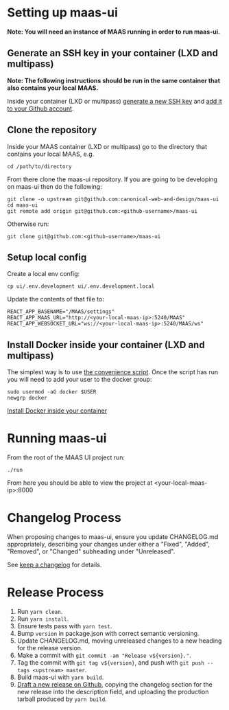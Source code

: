 # Setting up maas-ui

**Note: You will need an instance of MAAS running in order to run maas-ui.**

## Generate an SSH key in your container (LXD and multipass)

**Note: The following instructions should be run in the same container that also contains your local MAAS.**

Inside your container (LXD or multipass) [generate a new SSH key](https://help.github.com/en/articles/generating-a-new-ssh-key-and-adding-it-to-the-ssh-agent) and [add it to your Github account](https://help.github.com/en/articles/adding-a-new-ssh-key-to-your-github-account).

## Clone the repository

Inside your MAAS container (LXD or multipass) go to the directory that contains your local MAAS, e.g.

```
cd /path/to/directory
```

From there clone the maas-ui repository. If you are going to be developing on maas-ui then do the following:

```
git clone -o upstream git@github.com:canonical-web-and-design/maas-ui
cd maas-ui
git remote add origin git@github.com:<github-username>/maas-ui
```

Otherwise run:

```
git clone git@github.com:<github-username>/maas-ui
```

## Setup local config

Create a local env config:

```
cp ui/.env.development ui/.env.development.local
```

Update the contents of that file to:

```
REACT_APP_BASENAME="/MAAS/settings"
REACT_APP_MAAS_URL="http://<your-local-maas-ip>:5240/MAAS"
REACT_APP_WEBSOCKET_URL="ws://<your-local-maas-ip>:5240/MAAS/ws"
```

## Install Docker inside your container (LXD and multipass)

The simplest way is to use [the convenience script](https://docs.docker.com/install/linux/docker-ce/ubuntu/#install-using-the-convenience-script). Once the script has run you will need to add your user to the docker group:

```
sudo usermod -aG docker $USER
newgrp docker
```

[Install Docker inside your container](https://docs.docker.com/install/linux/docker-ce/ubuntu/)

# Running maas-ui

From the root of the MAAS UI project run:

```
./run
```

From here you should be able to view the project at &lt;your-local-maas-ip>:8000

# Changelog Process

When proposing changes to maas-ui, ensure you update CHANGELOG.md appropriately, describing your changes under either a "Fixed", "Added", "Removed", or "Changed" subheading under "Unreleased".

See [keep a changelog](https://keepachangelog.com/en/1.0.0/) for details.

# Release Process

1. Run `yarn clean`.
2. Run `yarn install`.
3. Ensure tests pass with `yarn test`.
4. Bump `version` in package.json with correct semantic versioning.
5. Update CHANGELOG.md, moving unreleased changes to a new heading for the release version.
6. Make a commit with `git commit -am "Release v${version}."`.
7. Tag the commit with `git tag v${version}`, and push with `git push --tags <upstream> master`.
8. Build maas-ui with `yarn build`.
9. [Draft a new release on Github](https://github.com/canonical-web-and-design/maas-ui/releases/new), copying the changelog section for the new release into the description field, and uploading the production tarball produced by `yarn build`.
